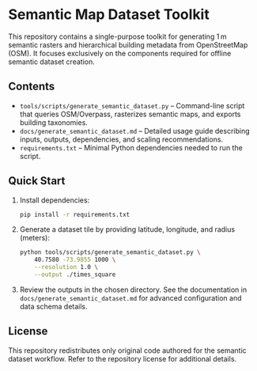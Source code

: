 # Semantic Map Dataset Toolkit

This repository contains a single-purpose toolkit for generating 1 m semantic
rasters and hierarchical building metadata from OpenStreetMap (OSM). It focuses
exclusively on the components required for offline semantic dataset creation.

## Contents

- `tools/scripts/generate_semantic_dataset.py` – Command-line script that queries
  OSM/Overpass, rasterizes semantic maps, and exports building taxonomies.
- `docs/generate_semantic_dataset.md` – Detailed usage guide describing inputs,
  outputs, dependencies, and scaling recommendations.
- `requirements.txt` – Minimal Python dependencies needed to run the script.

## Quick Start

1. Install dependencies:
   ```bash
   pip install -r requirements.txt
   ```
2. Generate a dataset tile by providing latitude, longitude, and radius (meters):
   ```bash
   python tools/scripts/generate_semantic_dataset.py \
       40.7580 -73.9855 1000 \
       --resolution 1.0 \
       --output ./times_square
   ```
3. Review the outputs in the chosen directory. See the documentation in
   `docs/generate_semantic_dataset.md` for advanced configuration and data
   schema details.

## License

This repository redistributes only original code authored for the semantic
dataset workflow. Refer to the repository license for additional details.
